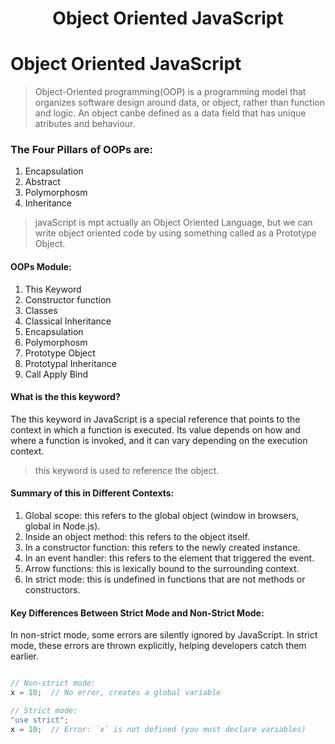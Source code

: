 <h1 align="center">Object Oriented JavaScript</h1>

# Object Oriented JavaScript
> Object-Oriented programming(OOP) is a programming model that organizes software design around data, or object, rather than function and logic. An object canbe defined as a data field that has unique atributes and behaviour.

### The Four Pillars of OOPs are:
1. Encapsulation
2. Abstract
3. Polymorphosm
4. Inheritance

> javaScript is mpt actually an Object Oriented Language, but we can write object oriented code by using something called as a Prototype Object.

#### OOPs Module:
1. This Keyword
2. Constructor function
3. Classes
4. Classical Inheritance
5. Encapsulation
6. Polymorphosm
7. Prototype Object
8. Prototypal Inheritance
9. Call Apply Bind

#### What is the this keyword?
The this keyword in JavaScript is a special reference that points to the context in which a function is executed. Its value depends on how and where a function is invoked, and it can vary depending on the execution context.

> this keyword is used to reference the object.

#### Summary of this in Different Contexts:

1. Global scope: this refers to the global object (window in browsers, global in Node.js).
2. Inside an object method: this refers to the object itself.
3. In a constructor function: this refers to the newly created instance.
4. In an event handler: this refers to the element that triggered the event.
5. Arrow functions: this is lexically bound to the surrounding context.
6. In strict mode: this is undefined in functions that are not methods or constructors.

#### Key Differences Between Strict Mode and Non-Strict Mode:
In non-strict mode, some errors are silently ignored by JavaScript. In strict mode, these errors are thrown explicitly, helping developers catch them earlier.

```js

// Non-strict mode:
x = 10;  // No error, creates a global variable

// Strict mode:
"use strict";
x = 10;  // Error: `x` is not defined (you must declare variables)
```